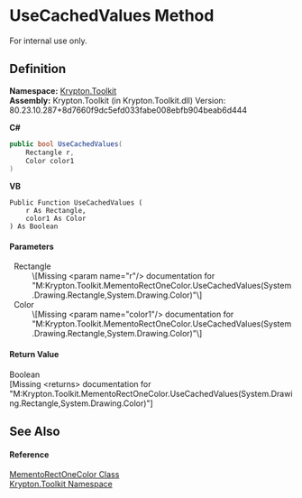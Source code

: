 # UseCachedValues Method


For internal use only.



## Definition
**Namespace:** <a href="79d2eac2-21f4-54ff-7552-b20c33c30600.md">Krypton.Toolkit</a>  
**Assembly:** Krypton.Toolkit (in Krypton.Toolkit.dll) Version: 80.23.10.287+8d7660f9dc5efd033fabe008ebfb904beab6d444

**C#**
``` C#
public bool UseCachedValues(
	Rectangle r,
	Color color1
)
```
**VB**
``` VB
Public Function UseCachedValues ( 
	r As Rectangle,
	color1 As Color
) As Boolean
```



#### Parameters
<dl><dt>  Rectangle</dt><dd>\[Missing &lt;param name="r"/&gt; documentation for "M:Krypton.Toolkit.MementoRectOneColor.UseCachedValues(System.Drawing.Rectangle,System.Drawing.Color)"\]</dd><dt>  Color</dt><dd>\[Missing &lt;param name="color1"/&gt; documentation for "M:Krypton.Toolkit.MementoRectOneColor.UseCachedValues(System.Drawing.Rectangle,System.Drawing.Color)"\]</dd></dl>

#### Return Value
Boolean  
\[Missing &lt;returns&gt; documentation for "M:Krypton.Toolkit.MementoRectOneColor.UseCachedValues(System.Drawing.Rectangle,System.Drawing.Color)"\]

## See Also


#### Reference
<a href="5ffdd055-cb6f-24cf-6b81-9b897df9815a.md">MementoRectOneColor Class</a>  
<a href="79d2eac2-21f4-54ff-7552-b20c33c30600.md">Krypton.Toolkit Namespace</a>  
